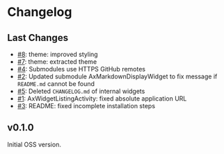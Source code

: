# Changelog

## Last Changes

- [#8](https://github.com/LaxarJS/widget-browser/issues/8): theme: improved styling
- [#7](https://github.com/LaxarJS/widget-browser/issues/7): theme: extracted theme
- [#4](https://github.com/LaxarJS/widget-browser/4): Submodules use HTTPS GitHub remotes
- [#2](https://github.com/LaxarJS/widget-browser/2): Updated submodule AxMarkdownDisplayWidget to fix message if `README.md` cannot be found
- [#5](https://github.com/LaxarJS/widget-browser/5): Deleted `CHANGELOG.md` of internal widgets
- [#1](https://github.com/LaxarJS/widget-browser/1): AxWidgetListingActivity: fixed absolute application URL
- [#3](https://github.com/LaxarJS/widget-browser/3): README: fixed incomplete installation steps

## v0.1.0

Initial OSS version.

